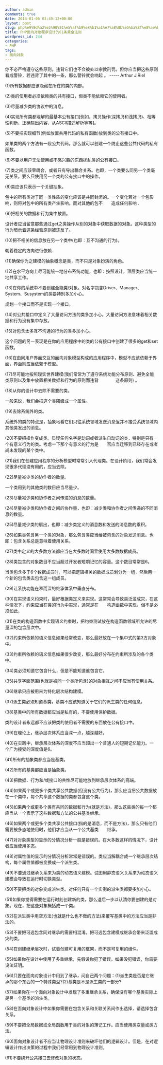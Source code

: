 ```yaml
---
author: admin
comments: true
date: 2014-01-06 03:49:12+00:00
layout: post
slug: php%e9%9d%a2%e5%90%91%e5%af%b9%e8%b1%a1%e7%a8%8b%e5%ba%8f%e8%ae%be%e8%ae%a1%e7%9a%8461%e6%9d%a1%e9%bb%84%e9%87%91%e6%b3%95%e5%88%99
title: PHP面向对象程序设计的61条黄金法则
wordpress_id: 244
categories:
- PHP
tags:
- 面向对象
---
```


你不必严格遵守这些原则，违背它们也不会被处以宗教刑罚。但你应当把这些原则看成警铃，若违背了其中的一条，那么警铃就会响起 。 ----- Arthur J.Riel

(1)所有数据都应该隐藏在所在的类的内部。

(2)类的使用者必须依赖类的共有接口，但类不能依赖它的使用者。

(3)尽量减少类的协议中的消息。

(4)实现所有类都理解的最基本公有接口[例如，拷贝操作(深拷贝和浅拷贝)、相等性判断、正确输出内容、从ASCII描述解析等等]。

(5)不要把实现细节(例如放置共用代码的私有函数)放到类的公有接口中。

如果类的两个方法有一段公共代码，那么就可以创建一个防止这些公共代码的私有函数。

(6)不要以用户无法使用或不感兴趣的东西扰乱类的公有接口。

(7)类之间应该零耦合，或者只有导出耦合关系。也即，一个类要么同另一个类毫无关系，要么只使用另一个类的公有接口中的操作。

(8)类应该只表示一个关键抽象。

包中的所有类对于同一类性质的变化应该是共同封闭的。一个变化若对一个包影响，则将对包中的所有类产生影响，而对其他的包不　　造成任何影响 .

(9)把相关的数据和行为集中放置。

设计者应当留意那些通过get之类操作从别的对象中获取数据的对象。这种类型的行为暗示着这条经验原则被违反了。

(10)把不相关的信息放在另一个类中(也即：互不沟通的行为)。

朝着稳定的方向进行依赖.

(11)确保你为之建模的抽象概念是类，而不只是对象扮演的角色。

(12)在水平方向上尽可能统一地分布系统功能，也即：按照设计，顶层类应当统一地共享工作。

(13)在你的系统中不要创建全能类/对象。对名字包含Driver、Manager、System、Susystem的类要特别多加小心。

规划一个接口而不是实现一个接口。

(14)对公共接口中定义了大量访问方法的类多加小心。大量访问方法意味着相关数据和行为没有集中存放。

(15)对包含太多互不沟通的行为的类多加小心。

这个问题的另一表现是在你的应用程序中的类的公有接口中创建了很多的get和set函数。

(16)在由同用户界面交互的面向对象模型构成的应用程序中，模型不应该依赖于界面，界面则应当依赖于模型。

(17)尽可能地按照现实世界建模(我们常常为了遵守系统功能分布原则、避免全能类原则以及集中放置相关数据和行为的原则而违背　　　　这条原则) 。

(18)从你的设计中去除不需要的类。

一般来说，我们会把这个类降级成一个属性。

(19)去除系统外的类。

系统外的类的特点是，抽象地看它们只往系统领域发送消息但并不接受系统领域内其他类发出的消息。

(20)不要把操作变成类。质疑任何名字是动词或者派生自动词的类，特别是只有一个有意义行为的类。考虑一下那个有意义的行为是　　否应当迁移到已经存在或者尚未发现的某个类中。

(21)我们在创建应用程序的分析模型时常常引入代理类。在设计阶段，我们常会发现很多代理没有用的，应当去除。

(22)尽量减少类的协作者的数量。

一个类用到的其他类的数目应当尽量少。

(23)尽量减少类和协作者之间传递的消息的数量。

(24)尽量减少类和协作者之间的协作量，也即：减少类和协作者之间传递的不同消息的数量。

(25)尽量减少类的扇出，也即：减少类定义的消息数和发送的消息数的乘积。

(26)如果类包含另一个类的对象，那么包含类应当给被包含的对象发送消息。也即：包含关系总是意味着使用关系。

(27)类中定义的大多数方法都应当在大多数时间里使用大多数数据成员。

(28)类包含的对象数目不应当超过开发者短期记忆的容量。这个数目常常是6。

当类包含多于6个数据成员时，可以把逻辑相关的数据成员划分为一组，然后用一个新的包含类去包含这一组成员。

(29)让系统功能在窄而深的继承体系中垂直分布。

(30)在实现语义约束时，最好根据类定义来实现。这常常会导致类泛滥成灾，在这种情况下，约束应当在类的行为中实现，通常是在　　构造函数中实现，但不是必须如此。

(31)在类的构造函数中实现语义约束时，把约束测试放在构造函数领域所允许的尽量深的包含层次中。

(32)约束所依赖的语义信息如果经常改变，那么最好放在一个集中式的第3方对象中。

(33)约束所依赖的语义信息如果很少改变，那么最好分布在约束所涉及的各个类中。

(34)类必须知道它包含什么，但是不能知道谁包含它。

(35)共享字面范围(也就是被同一个类所包含)的对象相互之间不应当有使用关系。

(36)继承只应被用来为特化层次结构建模。

(37)派生类必须知道基类，基类不应该知道关于它们的派生类的任何信息。

(38)基类中的所有数据都应当是私有的，不要使用保护数据。

类的设计者永远都不应该把类的使用者不需要的东西放在公有接口中。

(39)在理论上，继承层次体系应当深一点，越深越好。

(40)在实践中，继承层次体系的深度不应当超出一个普通人的短期记忆能力。一个广为接受的深度值是6。

(41)所有的抽象类都应当是基类。

(42)所有的基类都应当是抽象类。

(43)把数据、行为和/或接口的共性尽可能地放到继承层次体系的高端。

(44)如果两个或更多个类共享公共数据(但没有公共行为)，那么应当把公共数据放在一个类中，每个共享这个数据的类都包含这个类。

(45)如果两个或更多个类有共同的数据和行为(就是方法)，那么这些类的每一个都应当从一个表示了这些数据和方法的公共基类继承。

(46)如果两个或更多个类共享公共接口(指的是消息，而不是方法)，那么只有他们需要被多态地使用时，他们才应当从一个公共基类　　继承。

(47)对对象类型的显示的分情况分析一般是错误的。在大多数这样的情况下，设计者应当使用多态。

(48)对属性值的显示的分情况分析常常是错误的。类应当解耦合成一个继承层次结构，每个属性值都被变换成一个派生类。

(49)不要通过继承关系来为类的动态语义建模。试图用静态语义关系来为动态语义建模会导致在运行时切换类型。

(50)不要把类的对象变成派生类。对任何只有一个实例的派生类都要多加小心。

(51)如果你觉得需要在运行时刻创建新的类，那么退后一步以认清你要创建的是对象。现在，把这些对象概括成一个类。

(52)在派生类中用空方法(也就是什么也不做的方法)来覆写基类中的方法应当是非法的。

(53)不要把可选包含同对继承的需要相混淆。把可选包含建模成继承会带来泛滥成灾的类。

(54)在创建继承层次时，试着创建可复用的框架，而不是可复用的组件。

(55)如果你在设计中使用了多重继承，先假设你犯了错误。如果没犯错误，你需要设法证明。

(56)只要在面向对象设计中用到了继承，问自己两个问题：(1)派生类是否是它继承的那个东西的一个特殊类型?(2)基类是不是派生类的一部分?

(57)如果你在一个面向对象设计中发现了多重继承关系，确保没有哪个基类实际上是另一个基类的派生类。

(58)在面向对象设计中如果你需要在包含关系和关联关系间作出选择，请选择包含关系。

(59)不要把全局数据或全局函数用于类的对象的薄记工作。应当使用类变量或类方法。

(60)面向对象设计者不应当让物理设计准则来破坏他们的逻辑设计。但是，在对逻辑设计作出决策的过程中我们经常用到物理设计准则。

(61)不要绕开公共接口去修改对象的状态。
